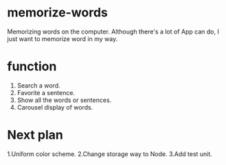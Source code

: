 # memorize-words
Memorizing words on the computer. Although there's a lot of App can do, I just want to memorize word in my way.

# function
1. Search a word.
2. Favorite a sentence.
3. Show all the words or sentences.
4. Carousel display of words.

# Next plan
1.Uniform color scheme.
2.Change storage way to Node.
3.Add test unit.

